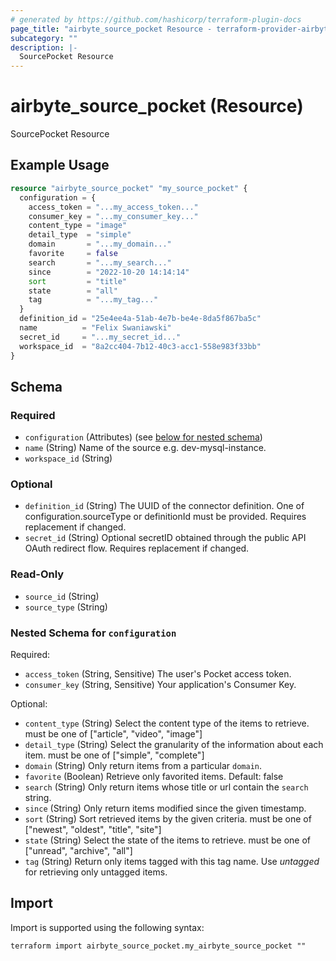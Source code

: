 ```yaml
---
# generated by https://github.com/hashicorp/terraform-plugin-docs
page_title: "airbyte_source_pocket Resource - terraform-provider-airbyte"
subcategory: ""
description: |-
  SourcePocket Resource
---
```


# airbyte_source_pocket (Resource)

SourcePocket Resource

## Example Usage

```terraform
resource "airbyte_source_pocket" "my_source_pocket" {
  configuration = {
    access_token = "...my_access_token..."
    consumer_key = "...my_consumer_key..."
    content_type = "image"
    detail_type  = "simple"
    domain       = "...my_domain..."
    favorite     = false
    search       = "...my_search..."
    since        = "2022-10-20 14:14:14"
    sort         = "title"
    state        = "all"
    tag          = "...my_tag..."
  }
  definition_id = "25e4ee4a-51ab-4e7b-be4e-8da5f867ba5c"
  name          = "Felix Swaniawski"
  secret_id     = "...my_secret_id..."
  workspace_id  = "8a2cc404-7b12-40c3-acc1-558e983f33bb"
}
```

<!-- schema generated by tfplugindocs -->
## Schema

### Required

- `configuration` (Attributes) (see [below for nested schema](#nestedatt--configuration))
- `name` (String) Name of the source e.g. dev-mysql-instance.
- `workspace_id` (String)

### Optional

- `definition_id` (String) The UUID of the connector definition. One of configuration.sourceType or definitionId must be provided. Requires replacement if changed.
- `secret_id` (String) Optional secretID obtained through the public API OAuth redirect flow. Requires replacement if changed.

### Read-Only

- `source_id` (String)
- `source_type` (String)

<a id="nestedatt--configuration"></a>
### Nested Schema for `configuration`

Required:

- `access_token` (String, Sensitive) The user's Pocket access token.
- `consumer_key` (String, Sensitive) Your application's Consumer Key.

Optional:

- `content_type` (String) Select the content type of the items to retrieve. must be one of ["article", "video", "image"]
- `detail_type` (String) Select the granularity of the information about each item. must be one of ["simple", "complete"]
- `domain` (String) Only return items from a particular `domain`.
- `favorite` (Boolean) Retrieve only favorited items. Default: false
- `search` (String) Only return items whose title or url contain the `search` string.
- `since` (String) Only return items modified since the given timestamp.
- `sort` (String) Sort retrieved items by the given criteria. must be one of ["newest", "oldest", "title", "site"]
- `state` (String) Select the state of the items to retrieve. must be one of ["unread", "archive", "all"]
- `tag` (String) Return only items tagged with this tag name. Use _untagged_ for retrieving only untagged items.

## Import

Import is supported using the following syntax:

```shell
terraform import airbyte_source_pocket.my_airbyte_source_pocket ""
```
